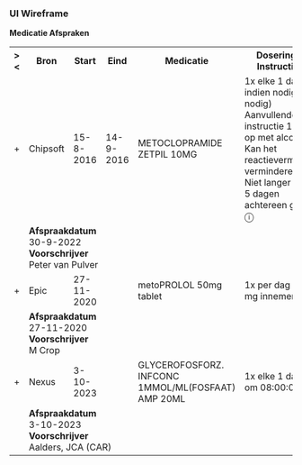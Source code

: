### UI Wireframe
<b>Medicatie Afspraken</b>
<table class="grid">
<tbody>
<tr><th>&gt;&lt;</th>
<th>Bron</th>
<th>Start</th>
<th>Eind</th>
<th>Medicatie</th>
<th>Dosering & Instructies</th>
<th>Toedieningsweg</th>
<th>Stop Type</th>
</tr>
<tr><td>+</td>
<td>Chipsoft</td>
<td>15-8-2016</td>
<td>14-9-2016</td>
<td>METOCLOPRAMIDE ZETPIL 10MG</td>
<td> 1x elke 1 dag, indien nodig (Zo nodig)<br/>Aanvullende instructie 1: Pas op met alcohol<br/>Kan het reactievermogen verminderen<br/>Niet langer dan 5 dagen achtereen gebr..  &#9432;</td>
<td>RECTAAL</td>
<td></td>
</tr><tr><td></td><td colspan=7>
<b>Afspraakdatum</b><br/>30-9-2022<br/>
<b>Voorschrijver</b><br/>Peter van Pulver<br/>
</td></tr>
<tr><td>+</td>
<td>Epic</td>
<td>27-11-2020</td>
<td></td>
<td>metoPROLOL 50mg tablet</td>
<td>1x per dag 50 mg innemen.</td>
<td>Oraal</td>
<td></td>
</tr><tr><td></td><td colspan=7>
<b>Afspraakdatum</b><br/>27-11-2020<br/>
<b>Voorschrijver</b><br/>M Crop<br/>
</td></tr>
<tr><td>+</td>
<td>Nexus</td>
<td>3-10-2023</td>
<td></td>
<td>GLYCEROFOSFORZ. INFCONC 1MMOL/ML(FOSFAAT) AMP 20ML</td>
<td> 1x elke 1 dag om 08:00:00 &#9432;</td>
<td>INTRAVENEUS</td>
<td></td>
</tr><tr><td></td><td colspan=7>
<b>Afspraakdatum</b><br/>3-10-2023<br/>
<b>Voorschrijver</b><br/>Aalders, JCA (CAR)<br/>
</td></tr>
</tbody>
</table>